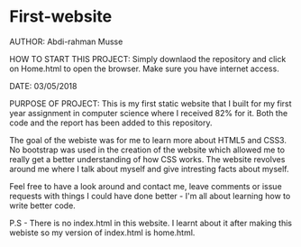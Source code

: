 # First-website
AUTHOR:
Abdi-rahman Musse

HOW TO START THIS PROJECT:
Simply downlaod the repository and click on Home.html to open the browser. Make sure you have internet access.

DATE:
03/05/2018

PURPOSE OF PROJECT:
This is my first static website that I built for my first year assignment in computer science where I received 82% for it. Both the code and the report has been added to this repository.

The goal of the webiste was for me to learn more about HTML5 and CSS3. No bootstrap was used in the creation of the website which allowed me to really get a better understanding of how CSS works. The website revolves around me where I talk about myself and give intresting facts about myself.

Feel free to have a look around and contact me, leave comments or issue requests with things I could have done better - I'm all about learning how to write better code.

P.S - There is no index.html in this website. I learnt about it after making this webiste so my version of index.html is home.html.
